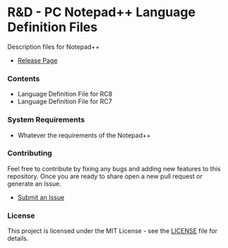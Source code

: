 # R&D - PC Notepad++ Language Definition Files

Description files for Notepad++

- [Release Page](https://github.com/DENSO-2DLab/RnD-PC_Notepad_Language_Definition_Files/releases)

### Contents

- Language Definition File for RC8
- Language Definition File for RC7

### System Requirements

- Whatever the requirements of the Notepad++

### Contributing 

Feel free to contribute by fixing any bugs and adding new features to this repository. 
Once you are ready to share open a new pull request or generate an Issue. 

- [Submit an Issue](https://github.com/DENSO-2DLab/RnD-PC_Notepad_Language_Definition_Files/issues)

### License 

This project is licensed under the MIT License - see the [LICENSE](LICENSE) file for details.
